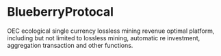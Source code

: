 # BlueberryProtocal
OEC ecological single currency lossless mining revenue optimal platform, including but not limited to lossless mining, automatic re investment, aggregation transaction and other functions.
